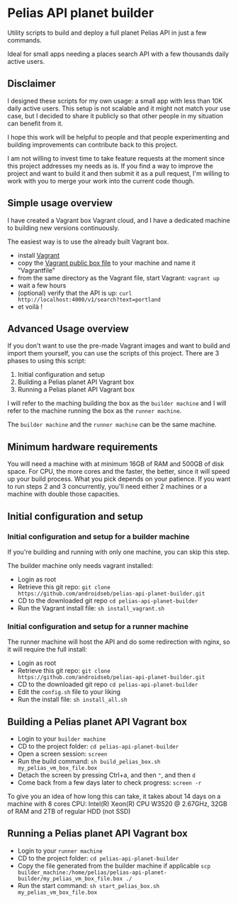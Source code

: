 # Pelias API planet builder

Utility scripts to build and deploy a full planet Pelias API in just a few commands.

Ideal for small apps needing a places search API with a few thousands daily active users.


## Disclaimer

I designed these scripts for my own usage: a small app with less than 10K daily active users. This setup is not scalable and it might not match your use case, but I decided to share it publicly so that other people in my situation can benefit from it.

I hope this work will be helpful to people and that people experimenting and building improvements can contribute back to this project.

I am not willing to invest time to take feature requests at the moment since this project addresses my needs as is. If you find a way to improve the project and want to build it and then submit it as a pull request, I'm willing to work with you to merge your work into the current code though.


## Simple usage overview

I have created a Vagrant box Vagrant cloud, and I have a dedicated machine to building new versions continuously.

The easiest way is to use the already built Vagrant box.

* install [Vagrant](https://www.vagrantup.com/downloads.html)
* copy the [Vagrant public box file](./pelias_vm_builder/vagrant_files/Vagrantfile_publicbox) to your machine and name it "Vagrantfile"
* from the same directory as the Vagrant file, start Vagrant: `vagrant up`
* wait a few hours
* (optional) verify that the API is up: `curl http://localhost:4000/v1/search?text=portland`
* et voilà !

## Advanced Usage overview

If you don't want to use the pre-made Vagrant images and want to build and import them yourself, you can use the scripts of this project.
There are 3 phases to using this script:
1. Initial configuration and setup
2. Building a Pelias planet API Vagrant box
3. Running a Pelias planet API Vagrant box

I will refer to the maching building the box as the `builder machine` and I will refer to the machine running the box as the `runner machine`.

The `builder machine` and the `runner machine` can be the same machine.


## Minimum hardware requirements
You will need a machine with at minimum 16GB of RAM and 500GB of disk space. For CPU, the more cores and the faster, the better, since it will speed up your build process. What you pick depends on your patience. If you want to run steps 2 and 3 concurrently, you'll need either 2 machines or a machine with double those capacities.


## Initial configuration and setup


### Initial configuration and setup for a builder machine

If you're building and running with only one machine, you can skip this step.

The builder machine only needs vagrant installed:
* Login as root
* Retrieve this git repo: `git clone https://github.com/androidseb/pelias-api-planet-builder.git`
* CD to the downloaded git repo `cd pelias-api-planet-builder`
* Run the Vagrant install file: `sh install_vagrant.sh`


### Initial configuration and setup for a runner machine

The runner machine will host the API and do some redirection with nginx, so it will require the full install:
* Login as root
* Retrieve this git repo: `git clone https://github.com/androidseb/pelias-api-planet-builder.git`
* CD to the downloaded git repo `cd pelias-api-planet-builder`
* Edit the `config.sh` file to your liking
* Run the install file: `sh install_all.sh`


## Building a Pelias planet API Vagrant box

* Login to your `builder machine`
* CD to the project folder: `cd pelias-api-planet-builder`
* Open a screen session: `screen`
* Run the build command: `sh build_pelias_box.sh my_pelias_vm_box_file.box`
* Detach the screen by pressing Ctrl+a, and then `"`, and then `d`
* Come back from a few days later to check progress: `screen -r`

To give you an idea of how long this can take, it takes about 14 days on a machine with 8 cores CPU: Intel(R) Xeon(R) CPU W3520 @ 2.67GHz, 32GB of RAM and 2TB of regular HDD (not SSD)


## Running a Pelias planet API Vagrant box
* Login to your `runner machine`
* CD to the project folder: `cd pelias-api-planet-builder`
* Copy the file generated from the builder machine if applicable `scp builder_machine:/home/pelias/pelias-api-planet-builder/my_pelias_vm_box_file.box ./`
* Run the start command: `sh start_pelias_box.sh my_pelias_vm_box_file.box`
